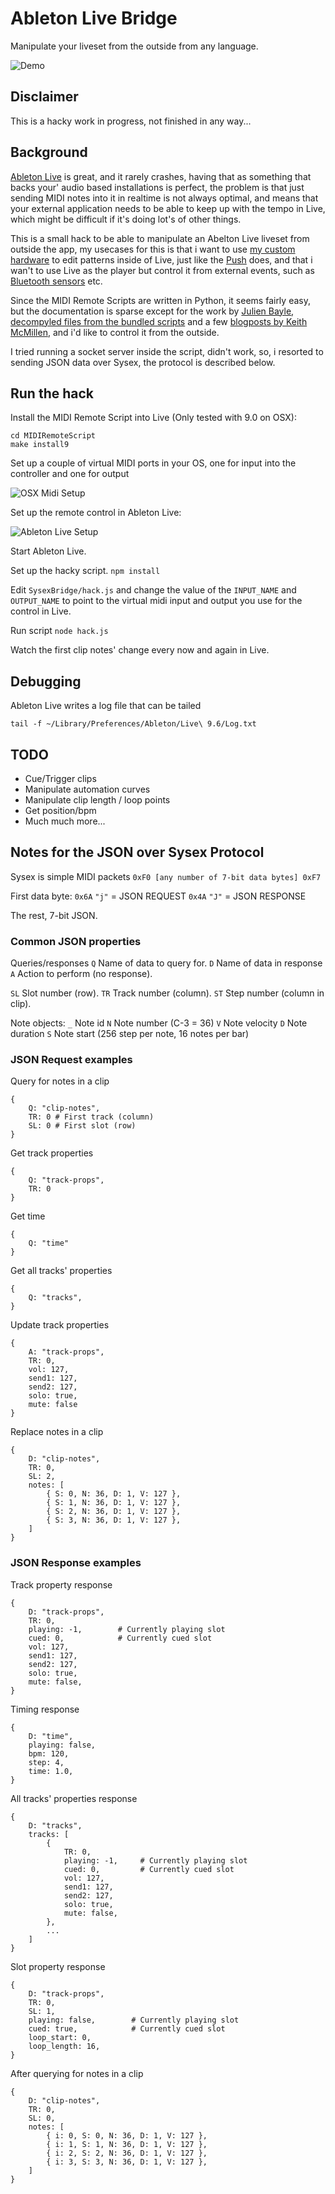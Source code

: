 # Ableton Live Bridge

Manipulate your liveset from the outside from any language.

![Demo](doc/demo.gif)


## Disclaimer

This is a hacky work in progress, not finished in any way...


## Background

[Ableton Live](https://www.ableton.com/en/live/) is great, and it rarely crashes, having that as something that backs your' audio based installations is perfect, the problem is that just sending MIDI notes into it in realtime is not always optimal, and means that your external application needs to be able to keep up with the tempo in Live, which might be difficult if it's doing lot's of other things.

This is a small hack to be able to manipulate an Abelton Live liveset from outside the app, my usecases for this is that i want to use [my custom hardware](https://www.youtube.com/watch?v=plqFOPkOJd4) to edit patterns inside of Live, just like the [Push](https://www.ableton.com/en/push/) does, and that i wan't to use Live as the player but control it from external events, such as [Bluetooth sensors](https://github.com/possan/sensortag-midi) etc.

Since the MIDI Remote Scripts are written in Python, it seems fairly easy, but the documentation is sparse except for the work by [Julien Bayle](http://julienbayle.net/ableton-live-9-midi-remote-scripts/), [decompyled files from the bundled scripts](https://github.com/gluon/AbletonLive9_RemoteScripts) and a few [blogposts by Keith McMillen](https://www.keithmcmillen.com/blog/controlling-the-controllers-communicating-with-and-controlling-live-scripts-part-3/), and i'd like to control it from the outside.

I tried running a socket server inside the script, didn't work, so, i resorted to sending JSON data over Sysex, the protocol is described below.


## Run the hack

Install the MIDI Remote Script into Live (Only tested with 9.0 on OSX):

```
cd MIDIRemoteScript
make install9
```

Set up a couple of virtual MIDI ports in your OS, one for input into the controller and one for output

![OSX Midi Setup](doc/osx-midi-setup.png)

Set up the remote control in Ableton Live:

![Ableton Live Setup](doc/ableton-midi-setup.png)

Start Ableton Live.

Set up the hacky script. `npm install`

Edit `SysexBridge/hack.js` and change the value of the `INPUT_NAME` and `OUTPUT_NAME` to point to the virtual midi input and output you use for the control in Live.

Run script `node hack.js`

Watch the first clip notes' change every now and again in Live.


## Debugging

Ableton Live writes a log file that can be tailed

`tail -f ~/Library/Preferences/Ableton/Live\ 9.6/Log.txt`



## TODO

* Cue/Trigger clips
* Manipulate automation curves
* Manipulate clip length / loop points
* Get position/bpm
* Much much more...


## Notes for the JSON over Sysex Protocol

Sysex is simple MIDI packets `0xF0 [any number of 7-bit data bytes] 0xF7`

First data byte:
`0x6A` `"j"` = JSON REQUEST
`0x4A` `"J"` = JSON RESPONSE

The rest, 7-bit JSON.


### Common JSON properties

Queries/responses
`Q` Name of data to query for.
`D` Name of data in response
`A` Action to perform (no response).

`SL` Slot number (row).
`TR` Track number (column).
`ST` Step number (column in clip).

Note objects:
`_` Note id
`N` Note number (C-3 = 36)
`V` Note velocity
`D` Note duration
`S` Note start (256 step per note, 16 notes per bar)


### JSON Request examples

Query for notes in a clip

```
{
    Q: "clip-notes",
    TR: 0 # First track (column)
    SL: 0 # First slot (row)
}
```

Get track properties

```
{
    Q: "track-props",
    TR: 0
}
```

Get time

```
{
    Q: "time"
}
```

Get all tracks' properties

```
{
    Q: "tracks",
}
```

Update track properties

```
{
    A: "track-props",
    TR: 0,
    vol: 127,
    send1: 127,
    send2: 127,
    solo: true,
    mute: false
}
```

Replace notes in a clip

```
{
    D: "clip-notes",
    TR: 0,
    SL: 2,
    notes: [
        { S: 0, N: 36, D: 1, V: 127 },
        { S: 1, N: 36, D: 1, V: 127 },
        { S: 2, N: 36, D: 1, V: 127 },
        { S: 3, N: 36, D: 1, V: 127 },
    ]
}
```


### JSON Response examples

Track property response

```
{
    D: "track-props",
    TR: 0,
    playing: -1,        # Currently playing slot
    cued: 0,            # Currently cued slot
    vol: 127,
    send1: 127,
    send2: 127,
    solo: true,
    mute: false,
}
```

Timing response

```
{
    D: "time",
    playing: false,
    bpm: 120,
    step: 4,
    time: 1.0,
}
```

All tracks' properties response

```
{
    D: "tracks",
    tracks: [
        {
            TR: 0,
            playing: -1,     # Currently playing slot
            cued: 0,         # Currently cued slot
            vol: 127,
            send1: 127,
            send2: 127,
            solo: true,
            mute: false,
        },
        ...
    ]
}
```

Slot property response

```
{
    D: "track-props",
    TR: 0,
    SL: 1,
    playing: false,        # Currently playing slot
    cued: true,            # Currently cued slot
    loop_start: 0,
    loop_length: 16,
}
```

After querying for notes in a clip

```
{
    D: "clip-notes",
    TR: 0,
    SL: 0,
    notes: [
        { i: 0, S: 0, N: 36, D: 1, V: 127 },
        { i: 1, S: 1, N: 36, D: 1, V: 127 },
        { i: 2, S: 2, N: 36, D: 1, V: 127 },
        { i: 3, S: 3, N: 36, D: 1, V: 127 },
    ]
}
```





